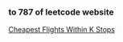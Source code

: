 ### to 787 of leetcode website

[Cheapest Flights Within K Stops](https://leetcode-cn.com/problems/cheapest-flights-within-k-stops/)